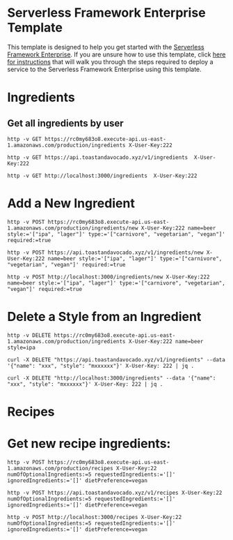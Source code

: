 # Serverless Framework Enterprise Template

This template is designed to help you get started with the [Serverless Framework Enterprise](https://github.com/serverless/enterprise). If you are unsure how to use this template, click [here for instructions](https://github.com/serverless/enterprise/blob/master/docs/getting-started.md#deploy-an-example-service) that will walk you through the steps required to deploy a service to the Serverless Framework Enterprise using this template.

# Ingredients

## Get all ingredients by user

```
http -v GET https://rc0my683o8.execute-api.us-east-1.amazonaws.com/production/ingredients X-User-Key:222
```

```
http -v GET https://api.toastandavocado.xyz/v1/ingredients  X-User-Key:222
```

```
http -v GET http://localhost:3000/ingredients  X-User-Key:222
```

# Add a New Ingredient

```
http -v POST https://rc0my683o8.execute-api.us-east-1.amazonaws.com/production/ingredients/new X-User-Key:222 name=beer style:='["ipa", "lager"]' type:='["carnivore", "vegetarian", "vegan"]' required:=true
```

```
http -v POST https://api.toastandavocado.xyz/v1/ingredients/new X-User-Key:222 name=beer style:='["ipa", "lager"]' type:='["carnivore", "vegetarian", "vegan"]' required:=true
```

```
http -v POST http://localhost:3000/ingredients/new X-User-Key:222 name=beer style:='["ipa", "lager"]' type:='["carnivore", "vegetarian", "vegan"]' required:=true
```

# Delete a Style from an Ingredient

```
http -v DELETE https://rc0my683o8.execute-api.us-east-1.amazonaws.com/production/ingredients X-User-Key:222 name=beer style=ipa
```

```
curl -X DELETE "https://api.toastandavocado.xyz/v1/ingredients" --data '{"name": "xxx", "style": "mxxxxxx"}' X-User-Key: 222 | jq .
```

```
curl -X DELETE "http://localhost:3000/ingredients" --data '{"name": "xxx", "style": "mxxxxxx"}' X-User-Key: 222 | jq .
```

# Recipes

# Get new recipe ingredients:

```
http -v POST https://rc0my683o8.execute-api.us-east-1.amazonaws.com/production/recipes X-User-Key:22 numOfOptionalIngredients:=5 requestedIngredients:='[]' ignoredIngredients:='[]' dietPreference=vegan
```

```
http -v POST https://api.toastandavocado.xyz/v1/recipes X-User-Key:22 numOfOptionalIngredients:=5 requestedIngredients:='[]' ignoredIngredients:='[]' dietPreference=vegan
```

```
http -v POST http://localhost:3000/recipes X-User-Key:22 numOfOptionalIngredients:=5 requestedIngredients:='[]' ignoredIngredients:='[]' dietPreference=vegan
```

